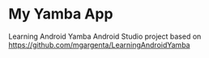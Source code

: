 # My Yamba App
Learning Android Yamba Android Studio project based on https://github.com/mgargenta/LearningAndroidYamba 